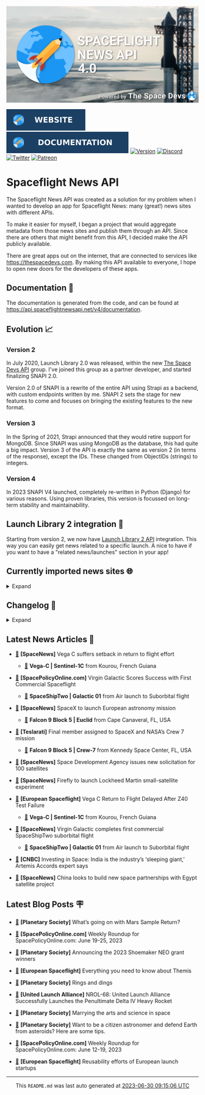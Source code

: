 ![Cover](https://raw.githubusercontent.com/TheSpaceDevs/spaceflightnewsapi/main/.github/profile/assets/snapi_poster.png)

[![Website](https://raw.githubusercontent.com/TheSpaceDevs/spaceflightnewsapi/main/.github/profile/assets/badge_snapi_website.svg)](https://spaceflightnewsapi.net/)
[![Documentation](https://raw.githubusercontent.com/TheSpaceDevs/spaceflightnewsapi/main/.github/profile/assets/badge_snapi_doc.svg)](https://api.spaceflightnewsapi.net/v4/docs)
[![Version](https://img.shields.io/github/v/release/TheSpaceDevs/spaceflightnewsapi?style=for-the-badge)](https://github.com/TheSpaceDevs/spaceflightnewsapi/releases/tag/v4.0.3)
[![Discord](https://img.shields.io/badge/Discord-%237289DA.svg?style=for-the-badge&logo=discord&logoColor=white)](https://discord.gg/p7ntkNA)
[![Twitter](https://img.shields.io/badge/Twitter-%231DA1F2.svg?style=for-the-badge&logo=Twitter&logoColor=white)](https://twitter.com/the_snapi)
[![Patreon](https://img.shields.io/badge/Patreon-F96854?style=for-the-badge&logo=patreon&logoColor=white)](https://www.patreon.com/TheSpaceDevs)

# Spaceflight News API

The Spaceflight News API was created as a solution for my problem when I wanted to develop an app for Spaceflight News: many (great!) news sites with different APIs.

To make it easier for myself, I began a project that would aggregate metadata from those news sites and publish them through an API. Since there are others that might benefit from this API, I decided make the API publicly available.

There are great apps out on the internet, that are connected to services like <https://thespacedevs.com>. By making this API available to everyone, I hope to open new doors for the developers of these apps.

## Documentation 📖

The documentation is generated from the code, and can be found at <https://api.spaceflightnewsapi.net/v4/documentation>.

## Evolution 📈

### Version 2

In July 2020, Launch Library 2.0 was released, within the new <a href="https://thespacedevs.com">The Space Devs API</a> group. I've joined this group as a partner developer, and started finalizing SNAPI 2.0.

Version 2.0 of SNAPI is a rewrite of the entire API using Strapi as a backend, with custom endpoints written by me.
SNAPI 2 sets the stage for new features to come and focuses on bringing the existing features to the new format.

### Version 3

In the Spring of 2021, Strapi announced that they would retire support for MongoDB. Since SNAPI was using MongoDB as the database, this had quite a big impact.
Version 3 of the API is exactly the same as version 2 (in terms of the response), except the IDs. These changed from ObjectIDs (strings) to integers.

### Version 4
In 2023 SNAPI V4 launched, completely re-written in Python (Django) for various reasons.
Using proven libraries, this version is focussed on long-term stability and maintainability.

## Launch Library 2 integration 🚀

Starting from version 2, we now have <a href="https://thespacedevs.com/llapi">Launch Library 2 API</a> integration. This way you can easily get news related to a specific launch.
A nice to have if you want to have a "related news/launches" section in your app!

## Currently imported news sites 🌐

<details>
<summary>Expand</summary>

- AmericaSpace
- Arstechnica
- Blue Origin
- CNBC
- ESA
- ElonX
- Euronews
- European Spaceflight
- Jet Propulsion Laboratory
- NASA
- NASASpaceflight
- National Geographic
- National Space Society
- Phys
- Planetary Society
- Reuters
- Space.com
- SpaceFlight Insider
- SpaceNews
- SpacePolicyOnline.com
- SpaceX
- Spaceflight Now
- SyFy
- TechCrunch
- Teslarati
- The Drive
- The Japan Times
- The Launch Pad
- The National
- The New York Times
- The Space Devs
- The Space Review
- The Verge
- The Wall Street Journal
- United Launch Alliance
- Virgin Galactic


</details>

## Changelog 📝
<details>
<summary>Expand</summary>

# V4.0.0

- Rewritten in Python and Django.

# V3.4.0

- Package updates
- Sentry fixes

# V3.0.0

- Package updates

### V3.2.0

- Various Sentry issues fixed

### V3.1.0

- Strapi updates
- Sentry updates
- Admin interface updates

### V3.0.0

- Switch to use Postgres as database

### V2.3.0

- The lost "article per (LL2) event" endpoint is back
- Changed the G4L logo on the site
- Added Sentry again, via the new Strapi plugin
- Changed from amqplib to amqp-connection-manager
- Updated to Strapi 3.5.3

### v2.2.0

- Dependency updates
- Code cleanup
- Admin side of things

### v2.1.0

- Backend changes on how new content is processed
- Package updates

### v2.0.0

- Complete rewrite of the app, focusing on existing features

</details>



## Latest News Articles 📰
- <a href="https://spacenews.com/vega-c-suffers-setback-in-return-to-flight-effort/" >🔗</a> **[SpaceNews]** Vega C suffers setback in return to flight effort


  - <a href="https://go4liftoff.com/launch/id/aa79ad61-9276-4c14-8d01-40fd348d641e" >🚀</a> **Vega-C | Sentinel-1C** from Kourou, French Guiana



- <a href="https://spacepolicyonline.com/news/virgin-galactic-scores-success-with-first-commercial-spaceflight/" >🔗</a> **[SpacePolicyOnline.com]** Virgin Galactic Scores Success with First Commercial Spaceflight


  - <a href="https://go4liftoff.com/launch/id/6109337b-0ac2-4a89-a5fe-dba37cb107fe" >🚀</a> **SpaceShipTwo | Galactic 01** from Air launch to Suborbital flight



- <a href="https://spacenews.com/spacex-to-launch-european-astronomy-mission/" >🔗</a> **[SpaceNews]** SpaceX to launch European astronomy mission


  - <a href="https://go4liftoff.com/launch/id/49d20d1b-18dd-4da6-a061-eacd0156fcc4" >🚀</a> **Falcon 9 Block 5 | Euclid** from Cape Canaveral, FL, USA



- <a href="https://www.teslarati.com/final-member-assigned-to-spacex-and-nasas-crew-7-mission/" >🔗</a> **[Teslarati]** Final member assigned to SpaceX and NASA’s Crew 7 mission


  - <a href="https://go4liftoff.com/launch/id/1caacff9-837e-493b-afd4-4da54eeccdf2" >🚀</a> **Falcon 9 Block 5 | Crew-7** from Kennedy Space Center, FL, USA



- <a href="https://spacenews.com/space-development-agency-issues-new-solicitation-for-100-satellites/" >🔗</a> **[SpaceNews]** Space Development Agency issues new solicitation for 100 satellites


- <a href="https://spacenews.com/firefly-to-launch-lockheed-martin-small-satellite-experiment/" >🔗</a> **[SpaceNews]** Firefly to launch Lockheed Martin small-satellite experiment


- <a href="https://europeanspaceflight.com/vega-c-return-to-flight-delayed-after-z40-test-failure/" >🔗</a> **[European Spaceflight]** Vega C Return to Flight Delayed After Z40 Test Failure


  - <a href="https://go4liftoff.com/launch/id/aa79ad61-9276-4c14-8d01-40fd348d641e" >🚀</a> **Vega-C | Sentinel-1C** from Kourou, French Guiana



- <a href="https://spacenews.com/virgin-galactic-completes-first-commercial-spaceshiptwo-suborbital-flight/" >🔗</a> **[SpaceNews]** Virgin Galactic completes first commercial SpaceShipTwo suborbital flight


  - <a href="https://go4liftoff.com/launch/id/6109337b-0ac2-4a89-a5fe-dba37cb107fe" >🚀</a> **SpaceShipTwo | Galactic 01** from Air launch to Suborbital flight



- <a href="https://www.cnbc.com/2023/06/29/investing-in-space-india-is-a-sleeping-giant-expert-says.html" >🔗</a> **[CNBC]** Investing in Space: India is the industry’s ‘sleeping giant,’ Artemis Accords expert says


- <a href="https://spacenews.com/china-looks-to-build-new-space-partnerships-with-egypt-satellite-project/" >🔗</a> **[SpaceNews]** China looks to build new space partnerships with Egypt satellite project




## Latest Blog Posts 🪧

- <a href="https://www.planetary.org/articles/whats-going-on-with-mars-sample-return" >🔗</a> **[Planetary Society]** What’s going on with Mars Sample Return?


- <a href="https://spacepolicyonline.com/news/weekly-roundup-for-spacepolicyonline-com-june-19-25-2023/" >🔗</a> **[SpacePolicyOnline.com]** Weekly Roundup for SpacePolicyOnline.com: June 19-25, 2023


- <a href="https://www.planetary.org/articles/announcing-the-2023-shoemaker-neo-grant-winners" >🔗</a> **[Planetary Society]** Announcing the 2023 Shoemaker NEO grant winners


- <a href="https://europeanspaceflight.substack.com/p/everything-you-need-to-know-about-ddb" >🔗</a> **[European Spaceflight]** Everything you need to know about Themis


- <a href="https://www.planetary.org/the-downlink/rings-and-dings" >🔗</a> **[Planetary Society]** Rings and dings


- <a href="https://blog.ulalaunch.com/blog/united-launch-alliance-successfully-launches-the-penultimate-delta-iv-heavy-rocket" >🔗</a> **[United Launch Alliance]** NROL-68: United Launch Alliance Successfully Launches the Penultimate Delta IV Heavy Rocket


- <a href="https://www.planetary.org/articles/ariel-barreiro-interview" >🔗</a> **[Planetary Society]** Marrying the arts and science in space


- <a href="https://www.planetary.org/articles/citizen-astronomer-asteroid-defender-tips" >🔗</a> **[Planetary Society]** Want to be a citizen astronomer and defend Earth from asteroids? Here are some tips.


- <a href="https://spacepolicyonline.com/news/weekly-roundup-for-spacepolicyonline-com-june-12-19-2023/" >🔗</a> **[SpacePolicyOnline.com]** Weekly Roundup for SpacePolicyOnline.com: June 12-19, 2023


- <a href="https://europeanspaceflight.substack.com/p/reusability-efforts-of-european-launch" >🔗</a> **[European Spaceflight]** Reusability efforts of European launch startups




<hr>
  <div align="center">
  This <code>README.md</code> was last auto generated at <a href="https://www.timeanddate.com/worldclock/fixedtime.html?iso=20230630T091506">2023-06-30 09:15:06 UTC</a>
  <br>
</div>